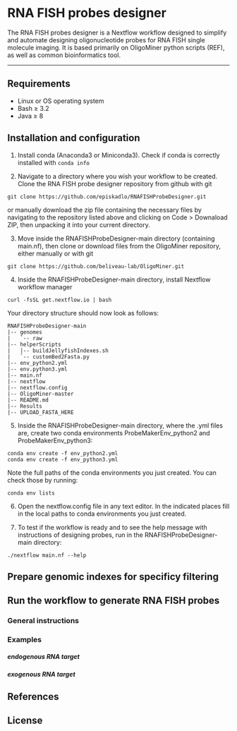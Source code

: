 # RNA FISH probes designer

The RNA FISH probes designer is a Nextflow workflow designed to simplify and automate designing oligonucleotide probes for RNA FISH single molecule imaging.
It is based primarily on OligoMiner python scripts (REF), as well as common bioinformatics tool.  

***

## Requirements
* Linux or OS operating system
* Bash &GreaterEqual; 3.2
* Java &GreaterEqual; 8


## Installation and configuration

1. Install conda (Anaconda3 or Miniconda3).
Check if conda is correctly installed with `conda info `

2. Navigate to a directory where you wish your workflow to be created.
Clone the RNA FISH probe designer repository from github with git
```
git clone https://github.com/episkadlo/RNAFISHProbeDesigner.git  
```
or manually download the zip file containing the necessary files by navigating to the repository listed above and clicking on Code > Downaload ZIP, then unpacking it into your current directory.

3. Move inside the RNAFISHProbeDesigner-main directory (containing main.nf), then clone or download files from the OligoMiner repository, either manually or with git
```
git clone https://github.com/beliveau-lab/OligoMiner.git
```  

4. Inside the RNAFISHProbeDesigner-main directory, install Nextflow workflow manager
```
curl -fsSL get.nextflow.io | bash
```

Your directory structure should now look as follows:

```
RNAFISHProbeDesigner-main
|-- genomes
|   `-- raw
|-- helperScripts
|   |-- buildJellyfishIndexes.sh
|   `-- customBed2Fasta.py
|-- env_python2.yml
|-- env.python3.yml
|-- main.nf
|-- nextflow
|-- nextflow.config
|-- OligoMiner-master
|-- README.md
|-- Results
|-- UPLOAD_FASTA_HERE
```

5. Inside the RNAFISHProbeDesigner-main directory, where the .yml files are, create two conda environments ProbeMakerEnv_python2 and ProbeMakerEnv_python3:
```
conda env create -f env_python2.yml
conda env create -f env_python3.yml
```
Note the full paths of the conda environments you just created. You can check those by running:
```
conda env lists
```
6. Open the nextflow.config file in any text editor. In the indicated places fill in the local paths to conda environments you just created.

7. To test if the workflow is ready and to see the help message with instructions of designing probes, run in the RNAFISHProbeDesigner-main directory:
```
./nextflow main.nf --help
```

## Prepare genomic indexes for specificy filtering

## Run the workflow to generate RNA FISH probes
### General instructions


### Examples

##### endogenous RNA target

##### exogenous RNA target


## References

## License
